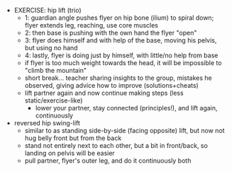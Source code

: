 * EXERCISE: hip lift (trio)
    * 1: guardian angle pushes flyer on hip bone (ilium) to spiral down; flyer extends leg, reaching, use core muscles
    * 2: then base is pushing with the own hand the flyer "open"
    * 3: flyer does himself and with help of the base, moving his pelvis, but using no hand
    * 4: lastly, flyer is doing just by himself, with little/no help from base
    * if flyer is too much weight towards the head, it will be impossible to "climb the mountain"
    * short break... teacher sharing insights to the group, mistakes he observed, giving advice how to improve (solutions+cheats)
    * lift partner again and now continue making steps (less static/exercise-like)
        * lower your partner, stay connected (principles!), and lift again, continuously
* reversed hip swing-lift
    * similar to as standing side-by-side (facing opposite) lift, but now not hug belly front but from the back
    * stand not entirely next to each other, but a bit in front/back, so landing on pelvis will be easier
    * pull partner, flyer's outer leg, and do it continuously both

